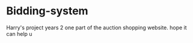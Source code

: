 # Bidding-system
Harry's project years 2 one part of the auction shopping website. hope it can help u
